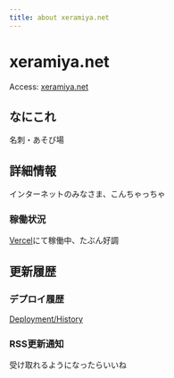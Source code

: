 ```yaml
---
title: about xeramiya.net
---
```


# xeramiya.net
Access: [xeramiya.net](https://www.xeramiya.net)

## なにこれ
名刺・あそび場

## 詳細情報
インターネットのみなさま、こんちゃっちゃ

### 稼働状況
[Vercel](https://vercel.com)にて稼働中、たぶん好調

## 更新履歴

### デプロイ履歴
[Deployment/History](https://github.com/xeramiya/xeramiya.net/deployments/activity_log?environment=Production)

### RSS更新通知
受け取れるようになったらいいね
